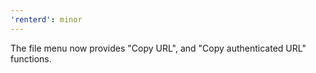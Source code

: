 ```yaml
---
'renterd': minor
---
```


The file menu now provides "Copy URL", and "Copy authenticated URL" functions.
